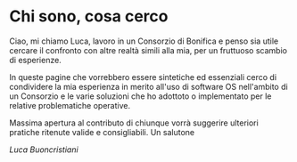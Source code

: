 # Chi sono, cosa cerco

Ciao, mi chiamo Luca, lavoro in un Consorzio di Bonifica e penso sia utile cercare il confronto con altre realtà simili alla mia, per un fruttuoso scambio di esperienze.

In queste pagine che vorrebbero essere sintetiche ed essenziali cerco di condividere la mia esperienza in merito all'uso di software OS nell'ambito di un Consorzio e le varie soluzioni che ho adottoto o implementato per le relative problematiche operative.

Massima apertura al contributo di chiunque vorrà suggerire ulteriori pratiche ritenute valide e consigliabili.
Un salutone

*Luca Buoncristiani*